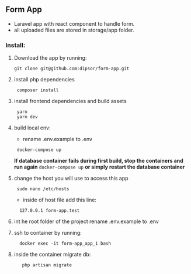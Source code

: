 ## Form App
- Laravel app with react component to handle form.
- all uploaded files are stored in storage/app folder.

### Install:
1) Download the app by running:
   ```shell
   git clone git@github.com:dipsor/form-app.git
    ``` 
2) install php dependencies
   ```shell
    composer install
    ```
3) install frontend dependencies and build assets
   ```shell
    yarn
    yarn dev
    ```
4) build local env:
   - rename .env.example to .env 
   ```shell
    docker-compose up
    ```
   **If database container fails during first build, stop the containers and run again** ```docker-compose up```
   **or simply restart the database container**
5) change the host you will use to access this app
   ```shell
    sudo nano /etc/hosts 
    ```
    - inside of host file add this line:
    ```shell
      127.0.0.1 form-app.test
    ```
6) int he root folder of the project rename .env.example to .env
           
7) ssh to container by running: 
   ```shell
     docker exec -it form-app_app_1 bash
    ```
8) inside the container migrate db:
   ```shell
      php artisan migrate
   ```
